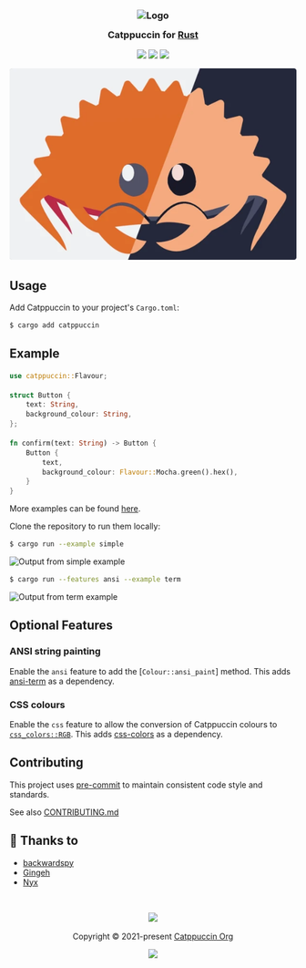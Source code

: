 <h3 align="center">
	<img src="https://raw.githubusercontent.com/catppuccin/catppuccin/main/assets/logos/exports/1544x1544_circle.png" width="100" alt="Logo"/><br/>
	<img src="https://raw.githubusercontent.com/catppuccin/catppuccin/main/assets/misc/transparent.png" height="30" width="0px"/>
	Catppuccin for <a href="https://www.rust-lang.org/">Rust</a>
	<img src="https://raw.githubusercontent.com/catppuccin/catppuccin/main/assets/misc/transparent.png" height="30" width="0px"/>
</h3>

<p align="center">
	<a href="https://github.com/catppuccin/rust/stargazers"><img src="https://img.shields.io/github/stars/catppuccin/rust?colorA=363a4f&colorB=b7bdf8&style=for-the-badge"></a>
	<a href="https://github.com/catppuccin/rust/issues"><img src="https://img.shields.io/github/issues/catppuccin/rust?colorA=363a4f&colorB=f5a97f&style=for-the-badge"></a>
	<a href="https://github.com/catppuccin/rust/contributors"><img src="https://img.shields.io/github/contributors/catppuccin/rust?colorA=363a4f&colorB=a6da95&style=for-the-badge"></a>
</p>

<p align="center">
	<img src="https://raw.githubusercontent.com/catppuccin/rust/main/assets/ferris.webp"/>
</p>

## Usage

Add Catppuccin to your project's `Cargo.toml`:

```bash
$ cargo add catppuccin
```

## Example

```rust
use catppuccin::Flavour;

struct Button {
    text: String,
    background_colour: String,
};

fn confirm(text: String) -> Button {
    Button {
        text,
        background_colour: Flavour::Mocha.green().hex(),
    }
}
```

More examples can be found
[here](https://github.com/catppuccin/rust/tree/main/examples).

Clone the repository to run them locally:

```bash
$ cargo run --example simple
```

![Output from simple example](https://raw.githubusercontent.com/catppuccin/rust/main/assets/simple-example.png)

```bash
$ cargo run --features ansi --example term
```

![Output from term example](https://raw.githubusercontent.com/catppuccin/rust/main/assets/term-example.png)

## Optional Features

### ANSI string painting

Enable the `ansi` feature to add the
[`Colour::ansi_paint`] method.
This adds [ansi-term](https://crates.io/crates/ansi_term) as a dependency.

### CSS colours

Enable the `css` feature to allow the conversion of Catppuccin colours to
[`css_colors::RGB`](css_colors::RGB).
This adds [css-colors](https://crates.io/crates/css-colors) as a dependency.

## Contributing

This project uses [pre-commit](https://pre-commit.com/) to maintain consistent code style and standards.

See also [CONTRIBUTING.md](https://github.com/catppuccin/catppuccin/blob/main/CONTRIBUTING.md)

## 💝 Thanks to

- [backwardspy](https://github.com/backwardspy)
- [Gingeh](https://github.com/Gingeh)
- [Nyx](https://github.com/nyxkrage)

&nbsp;

<p align="center">
	<img src="https://raw.githubusercontent.com/catppuccin/catppuccin/main/assets/footers/gray0_ctp_on_line.svg?sanitize=true" />
</p>

<p align="center">
	Copyright &copy; 2021-present <a href="https://github.com/catppuccin" target="_blank">Catppuccin Org</a>
</p>

<p align="center">
	<a href="https://github.com/catppuccin/catppuccin/blob/main/LICENSE"><img src="https://img.shields.io/static/v1.svg?style=for-the-badge&label=License&message=MIT&logoColor=d9e0ee&colorA=363a4f&colorB=b7bdf8"/></a>
</p>
